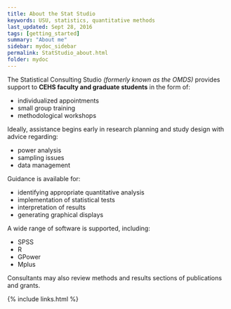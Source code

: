 ```yaml
---
title: About the Stat Studio
keywords: USU, statistics, quantitative methods
last_updated: Sept 28, 2016
tags: [getting_started]
summary: "About me"
sidebar: mydoc_sidebar
permalink: StatStudio_about.html
folder: mydoc
---
```


The Statistical Consulting Studio *(formerly known as the OMDS)* provides support to **CEHS faculty and graduate students** in the form of:  
* individualized appointments
* small group training
* methodological workshops  

Ideally, assistance begins early in research planning and study design with advice regarding:

* power analysis 
* sampling issues
* data management  

Guidance is available for:

* identifying appropriate quantitative analysis 
* implementation of statistical tests 
* interpretation of results
* generating graphical displays  

A wide range of software is supported, including:

* SPSS 
* R  
* GPower
* Mplus  

Consultants may also review methods and results sections of publications and grants. 

{% include links.html %}
